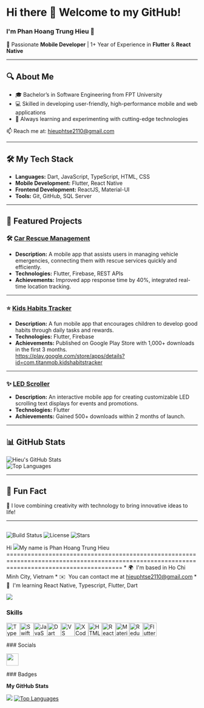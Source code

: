 # Hi there 👋 Welcome to my GitHub!

### I'm **Phan Hoang Trung Hieu** 🌟  
🚀 Passionate **Mobile Developer** | 1+ Year of Experience in **Flutter** & **React Native**  

---

## 🔍 About Me  
- 🎓 Bachelor’s in Software Engineering from FPT University  
- 💻 Skilled in developing user-friendly, high-performance mobile and web applications  
- 🌱 Always learning and experimenting with cutting-edge technologies  

📫 Reach me at: [hieuphtse2110@gmail.com](mailto:hieuphtse2110@gmail.com)  

---

## 🛠️ My Tech Stack  
- **Languages:** Dart, JavaScript, TypeScript, HTML, CSS  
- **Mobile Development:** Flutter, React Native  
- **Frontend Development:** ReactJS, Material-UI  
- **Tools:** Git, GitHub, SQL Server  

---

## 🚀 Featured Projects  

### 🛠️ [Car Rescue Management](https://github.com/your-repo-link)  
- **Description:** A mobile app that assists users in managing vehicle emergencies, connecting them with rescue services quickly and efficiently.  
- **Technologies:** Flutter, Firebase, REST APIs  
- **Achievements:** Improved app response time by 40%, integrated real-time location tracking.  

---

### ⭐ [Kids Habits Tracker](https://play.google.com/store/apps/details?id=com.titanmob.kidshabitstracker)  
- **Description:** A fun mobile app that encourages children to develop good habits through daily tasks and rewards.  
- **Technologies:** Flutter, Firebase  
- **Achievements:** Published on Google Play Store with 1,000+ downloads in the first 3 months.  
https://play.google.com/store/apps/details?id=com.titanmob.kidshabitstracker
---

### ✨ [LED Scroller](https://github.com/your-repo-link)  
- **Description:** An interactive mobile app for creating customizable LED scrolling text displays for events and promotions.  
- **Technologies:** Flutter  
- **Achievements:** Gained 500+ downloads within 2 months of launch.  

---

## 📊 GitHub Stats  
![Hieu's GitHub Stats](https://github-readme-stats.vercel.app/api?username=zeddricc&show_icons=true&theme=radical)  
![Top Languages](https://github-readme-stats.vercel.app/api/top-langs/?username=zeddricc&layout=compact&theme=radical)  

---

## 🌟 Fun Fact  
🌌 I love combining creativity with technology to bring innovative ideas to life!  

---
## 

![Build Status](https://img.shields.io/badge/build-passing-brightgreen)
![License](https://img.shields.io/badge/license-MIT-blue)
![Stars](https://img.shields.io/github/stars/zeddricc/led-scroller)


Hi ![](https://user-images.githubusercontent.com/18350557/176309783-0785949b-9127-417c-8b55-ab5a4333674e.gif)My name is Phan Hoang Trung Hieu =============================================================================================================================================  * 🌍  I'm based in Ho Chi Minh City, Vietnam * ✉️  You can contact me at [hieuphtse2110@gmail.com](mailto:hieuphtse2110@gmail.com) * 🧠  I'm learning React Native, Typescript, Flutter, Dart

<a href="https://www.github.com/zeddricc" target="_blank" rel="noreferrer"><img src="https://img.shields.io/github/followers/zeddricc?logo=github&style=for-the-badge&color=0891b2&labelColor=1c1917" /></a>
### Skills  

<p align="left"> <a href="https://www.typescriptlang.org/" target="_blank" rel="noreferrer"><img src="https://raw.githubusercontent.com/danielcranney/readme-generator/main/public/icons/skills/typescript-colored.svg" width="36" height="36" alt="TypeScript" /></a><a href="https://developer.apple.com/swift/" target="_blank" rel="noreferrer"><img src="https://raw.githubusercontent.com/danielcranney/readme-generator/main/public/icons/skills/swift-colored.svg" width="36" height="36" alt="Swift" /></a><a href="https://developer.mozilla.org/en-US/docs/Web/JavaScript" target="_blank" rel="noreferrer"><img src="https://raw.githubusercontent.com/danielcranney/readme-generator/main/public/icons/skills/javascript-colored.svg" width="36" height="36" alt="JavaScript" /></a><a href="https://dart.dev/" target="_blank" rel="noreferrer"><img src="https://raw.githubusercontent.com/danielcranney/readme-generator/main/public/icons/skills/dart-colored.svg" width="36" height="36" alt="Dart" /></a><a href="https://code.visualstudio.com/" target="_blank" rel="noreferrer"><img src="https://raw.githubusercontent.com/danielcranney/readme-generator/main/public/icons/skills/visualstudiocode.svg" width="36" height="36" alt="VS Code" /></a><a href="https://www.xcode.com" target="_blank" rel="noreferrer"><img src="https://raw.githubusercontent.com/danielcranney/readme-generator/main/public/icons/skills/xcode.svg" width="36" height="36" alt="XCode" /></a><a href="https://developer.mozilla.org/en-US/docs/Glossary/HTML5" target="_blank" rel="noreferrer"><img src="https://raw.githubusercontent.com/danielcranney/readme-generator/main/public/icons/skills/html5-colored.svg" width="36" height="36" alt="HTML5" /></a><a href="https://reactjs.org/" target="_blank" rel="noreferrer"><img src="https://raw.githubusercontent.com/danielcranney/readme-generator/main/public/icons/skills/react-colored.svg" width="36" height="36" alt="React" /></a><a href="https://mui.com/" target="_blank" rel="noreferrer"><img src="https://raw.githubusercontent.com/danielcranney/readme-generator/main/public/icons/skills/materialui-colored.svg" width="36" height="36" alt="Material UI" /></a><a href="https://redux.js.org/" target="_blank" rel="noreferrer"><img src="https://raw.githubusercontent.com/danielcranney/readme-generator/main/public/icons/skills/redux-colored.svg" width="36" height="36" alt="Redux" /></a><a href="https://flutter.dev/" target="_blank" rel="noreferrer"><img src="https://raw.githubusercontent.com/danielcranney/readme-generator/main/public/icons/skills/flutter-colored.svg" width="36" height="36" alt="Flutter" /></a> </p> 
 ### Socials  <p align="left"> <a href="https://www.github.com/zeddricc" target="_blank" rel="noreferrer"> <picture> <source media="(prefers-color-scheme: dark)" srcset="https://raw.githubusercontent.com/danielcranney/readme-generator/main/public/icons/socials/github-dark.svg" /> <source media="(prefers-color-scheme: light)" srcset="https://raw.githubusercontent.com/danielcranney/readme-generator/main/public/icons/socials/github.svg" /> <img src="https://raw.githubusercontent.com/danielcranney/readme-generator/main/public/icons/socials/github.svg" width="32" height="32" /> </picture> </a></p>
### Badges

<b>My GitHub Stats</b>

<a href="http://www.github.com/zeddricc"><img src="https://github-readme-streak-stats.herokuapp.com/?user=zeddricc&stroke=ffffff&background=1c1917&ring=0891b2&fire=0891b2&currStreakNum=ffffff&currStreakLabel=0891b2&sideNums=ffffff&sideLabels=ffffff&dates=ffffff&hide_border=true" /></a>
<a href="https://github.com/zeddricc" align="left"><img src="https://github-readme-stats.vercel.app/api/top-langs/?username=zeddricc&langs_count=10&title_color=0891b2&text_color=ffffff&icon_color=0891b2&bg_color=1c1917&hide_border=true&locale=en&custom_title=Top%20%Languages" alt="Top Languages" /></a>

